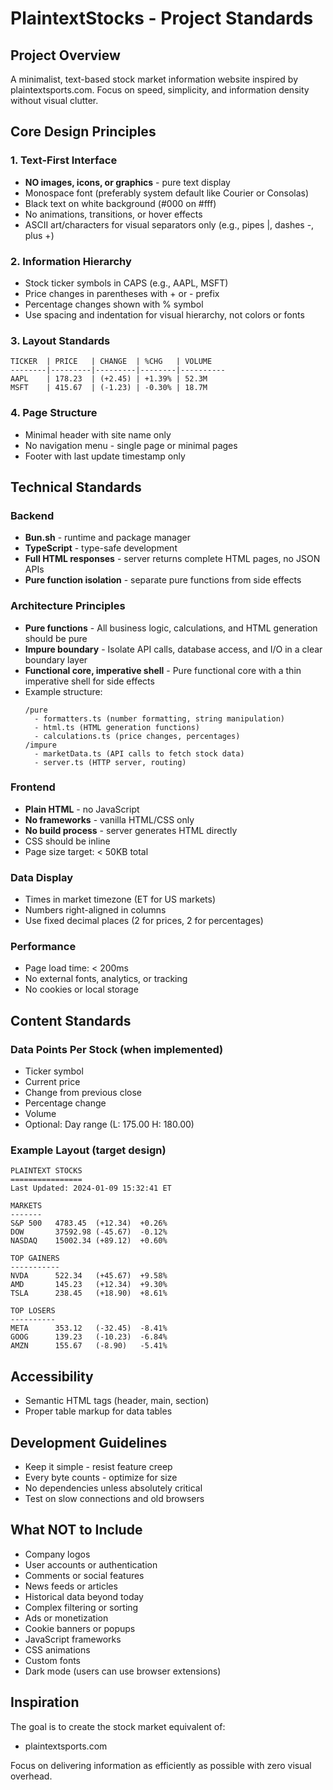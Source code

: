 # PlaintextStocks - Project Standards

## Project Overview
A minimalist, text-based stock market information website inspired by plaintextsports.com. Focus on speed, simplicity, and information density without visual clutter.

## Core Design Principles

### 1. Text-First Interface
- **NO images, icons, or graphics** - pure text display
- Monospace font (preferably system default like Courier or Consolas)
- Black text on white background (#000 on #fff)
- No animations, transitions, or hover effects
- ASCII art/characters for visual separators only (e.g., pipes |, dashes -, plus +)

### 2. Information Hierarchy
- Stock ticker symbols in CAPS (e.g., AAPL, MSFT)
- Price changes in parentheses with + or - prefix
- Percentage changes shown with % symbol
- Use spacing and indentation for visual hierarchy, not colors or fonts

### 3. Layout Standards
```
TICKER  | PRICE   | CHANGE  | %CHG   | VOLUME
--------|---------|---------|--------|----------
AAPL    | 178.23  | (+2.45) | +1.39% | 52.3M
MSFT    | 415.67  | (-1.23) | -0.30% | 18.7M
```

### 4. Page Structure
- Minimal header with site name only
- No navigation menu - single page or minimal pages
- Footer with last update timestamp only

## Technical Standards

### Backend
- **Bun.sh** - runtime and package manager
- **TypeScript** - type-safe development
- **Full HTML responses** - server returns complete HTML pages, no JSON APIs
- **Pure function isolation** - separate pure functions from side effects

### Architecture Principles
- **Pure functions** - All business logic, calculations, and HTML generation should be pure
- **Impure boundary** - Isolate API calls, database access, and I/O in a clear boundary layer
- **Functional core, imperative shell** - Pure functional core with a thin imperative shell for side effects
- Example structure:
  ```
  /pure
    - formatters.ts (number formatting, string manipulation)
    - html.ts (HTML generation functions)
    - calculations.ts (price changes, percentages)
  /impure
    - marketData.ts (API calls to fetch stock data)
    - server.ts (HTTP server, routing)
  ```

### Frontend
- **Plain HTML** - no JavaScript
- **No frameworks** - vanilla HTML/CSS only
- **No build process** - server generates HTML directly
- CSS should be inline
- Page size target: < 50KB total

### Data Display
- Times in market timezone (ET for US markets)
- Numbers right-aligned in columns
- Use fixed decimal places (2 for prices, 2 for percentages)

### Performance
- Page load time: < 200ms
- No external fonts, analytics, or tracking
- No cookies or local storage

## Content Standards

### Data Points Per Stock (when implemented)
- Ticker symbol
- Current price
- Change from previous close
- Percentage change
- Volume
- Optional: Day range (L: 175.00 H: 180.00)

### Example Layout (target design)
```
PLAINTEXT STOCKS
================
Last Updated: 2024-01-09 15:32:41 ET

MARKETS
-------
S&P 500   4783.45  (+12.34)  +0.26%
DOW       37592.98 (-45.67)  -0.12%
NASDAQ    15002.34 (+89.12)  +0.60%

TOP GAINERS
-----------
NVDA      522.34   (+45.67)  +9.58%
AMD       145.23   (+12.34)  +9.30%
TSLA      238.45   (+18.90)  +8.61%

TOP LOSERS
----------
META      353.12   (-32.45)  -8.41%
GOOG      139.23   (-10.23)  -6.84%
AMZN      155.67   (-8.90)   -5.41%
```

## Accessibility
- Semantic HTML tags (header, main, section)
- Proper table markup for data tables

## Development Guidelines
- Keep it simple - resist feature creep
- Every byte counts - optimize for size
- No dependencies unless absolutely critical
- Test on slow connections and old browsers

## What NOT to Include
- Company logos
- User accounts or authentication
- Comments or social features
- News feeds or articles
- Historical data beyond today
- Complex filtering or sorting
- Ads or monetization
- Cookie banners or popups
- JavaScript frameworks
- CSS animations
- Custom fonts
- Dark mode (users can use browser extensions)

## Inspiration
The goal is to create the stock market equivalent of:
- plaintextsports.com

Focus on delivering information as efficiently as possible with zero visual overhead.
